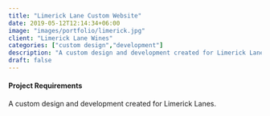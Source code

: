 ```yaml
---
title: "Limerick Lane Custom Website"
date: 2019-05-12T12:14:34+06:00
image: "images/portfolio/limerick.jpg"
client: "Limerick Lane Wines"
categories: ["custom design","development"]
description: "A custom design and development created for Limerick Lanes."
draft: false
---
```


#### Project Requirements

A custom design and development created for Limerick Lanes. 
